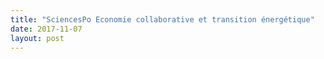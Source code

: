 ```yaml
---
title: "SciencesPo Economie collaborative et transition énergétique"
date: 2017-11-07
layout: post
---
```


